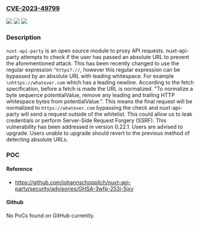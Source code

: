 ### [CVE-2023-49799](https://cve.mitre.org/cgi-bin/cvename.cgi?name=CVE-2023-49799)
![](https://img.shields.io/static/v1?label=Product&message=nuxt-api-party&color=blue)
![](https://img.shields.io/static/v1?label=Version&message=%3D%20%3C%200.22.1%20&color=brighgreen)
![](https://img.shields.io/static/v1?label=Vulnerability&message=CWE-918%3A%20Server-Side%20Request%20Forgery%20(SSRF)&color=brighgreen)

### Description

`nuxt-api-party` is an open source module to proxy API requests. nuxt-api-party attempts to check if the user has passed an absolute URL to prevent the aforementioned attack. This has been recently changed to use the regular expression `^https?://`, however this regular expression can be bypassed by an absolute URL with leading whitespace. For example `\nhttps://whatever.com` which has a leading newline. According to the fetch specification, before a fetch is made the URL is normalized. "To normalize a byte sequence potentialValue, remove any leading and trailing HTTP whitespace bytes from potentialValue.". This means the final request will be normalized to `https://whatever.com` bypassing the check and nuxt-api-party will send a request outside of the whitelist. This could allow us to leak credentials or perform Server-Side Request Forgery (SSRF). This vulnerability has been addressed in version 0.22.1. Users are advised to upgrade. Users unable to upgrade should revert to the previous method of detecting absolute URLs.

### POC

#### Reference
- https://github.com/johannschopplich/nuxt-api-party/security/advisories/GHSA-3wfp-253j-5jxv

#### Github
No PoCs found on GitHub currently.

